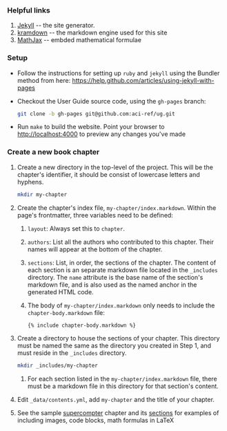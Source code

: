 
### Helpful links

1.  [Jekyll](http://jekyllrb.com) -- the site generator. 
2.  [kramdown](http://kramdown.gettalong.org/syntax.html) -- the markdown engine used for this site 
3.  [MathJax](http://docs.mathjax.org/en/latest) -- embded mathematical formulae


### Setup

+ Follow the instructions for setting up `ruby` and `jekyll` using the Bundler method from
here: https://help.github.com/articles/using-jekyll-with-pages

+ Checkout the User Guide source code, using the `gh-pages` branch:

    ```bash
    git clone -b gh-pages git@github.com:aci-ref/ug.git
    ```  

+ Run `make` to build the website.  Point your browser to [http://localhost:4000](http://localhost:4000) to preview any changes you've made


### Create a new book chapter


1.  Create a new directory in the top-level of the project.  This will be the chapter's identifier, it should be consist of lowercase letters and hyphens.
    ```bash
    mkdir my-chapter
    ```

2. Create the chapter's index file, `my-chapter/index.markdown`.  Within the page's frontmatter, three variables need to be defined: 
    1. `layout`: Always set this to `chapter`.
    2. `authors`:  List all the authors who contributed to this chapter.  Their names will appear at the bottom of the chapter.
    3. `sections`:  List, in order, the sections of the chapter.  The content of each section is an separate markdown file located in the `_includes` directory.  The `name` attribute is the base name of the section's markdown file, and is also used as the named anchor in the generated HTML code.

    1. The body of `my-chapter/index.markdown` only needs to include the `chapter-body.markdown` file:
        ```
        {% include chapter-body.markdown %}
        ```

1. Create a directory to house the sections of your chapter.  This directory must be named the same as the directory you created in Step 1, and must reside in the `_includes` directory.
    ```bash
    mkdir _includes/my-chapter
    ```
    1. For each section listed in the `my-chapter/index.markdown` file, there must be a markdown file in this directory for that section's content.

1. Edit `_data/contents.yml`, add `my-chapter` and the title of your chapter.

1. See the sample [supercompter](supercomputer) chapter and its [sections](_includes/supercomputer) for examples of including images, code blocks, math formulas in LaTeX
